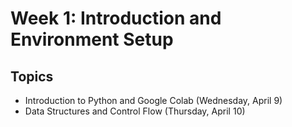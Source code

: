 # Week 1: Introduction and Environment Setup

## Topics
- Introduction to Python and Google Colab (Wednesday, April 9)
- Data Structures and Control Flow (Thursday, April 10)